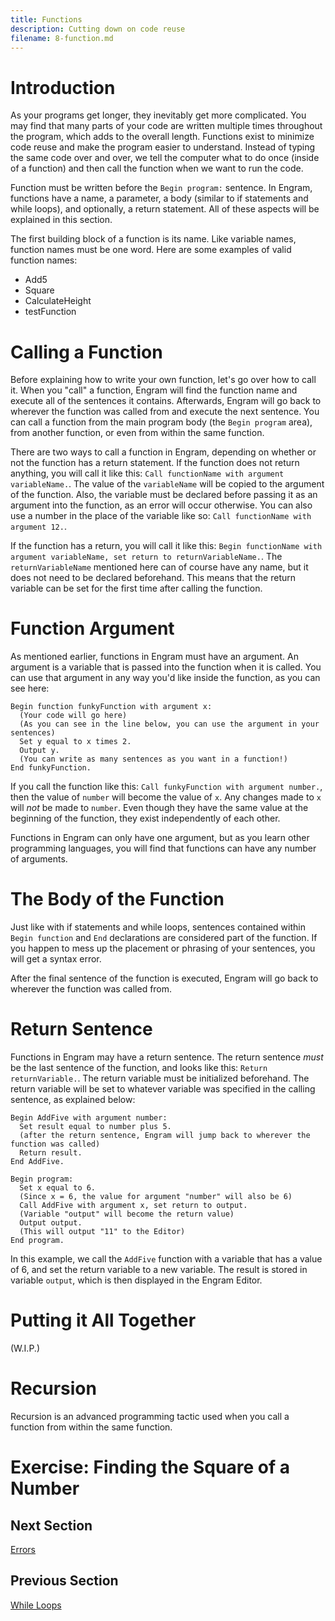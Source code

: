```yaml
---
title: Functions
description: Cutting down on code reuse
filename: 8-function.md
---
```


# Introduction
As your programs get longer, they inevitably get more complicated. You may find that many parts of your code are written multiple times throughout the program, which adds to the overall length. Functions exist to minimize code reuse and make the program easier to understand. Instead of typing the same code over and over, we tell the computer what to do once (inside of a function) and then call the function when we want to run the code.

Function must be written before the `Begin program:` sentence. In Engram, functions have a name, a parameter, a body (similar to if statements and while loops), and optionally, a return statement. All of these aspects will be explained in this section.

The first building block of a function is its name. Like variable names, function names must be one word. Here are some examples of valid function names:
- Add5
- Square
- CalculateHeight
- testFunction

# Calling a Function
Before explaining how to write your own function, let's go over how to call it. When you "call" a function, Engram will find the function name and execute all of the sentences it contains. Afterwards, Engram will go back to wherever the function was called from and execute the next sentence. You can call a function from the main program body (the `Begin program` area), from another function, or even from within the same function.

There are two ways to call a function in Engram, depending on whether or not the function has a return statement. If the function does not return anything, you will call it like this: `Call functionName with argument variableName.`. The value of the `variableName` will be copied to the argument of the function.  Also, the variable must be declared before passing it as an argument into the function, as an error will occur otherwise. You can also use a number in the place of the variable like so: `Call functionName with argument 12.`.

If the function has a return, you will call it like this: `Begin functionName with argument variableName, set return to returnVariableName.`. The `returnVariableName` mentioned here can of course have any name, but it does not need to be declared beforehand. This means that the return variable can be set for the first time after calling the function.

# Function Argument
As mentioned earlier, functions in Engram must have an argument. An argument is a variable that is passed into the function when it is called. You can use that argument in any way you'd like inside the function, as you can see here:
```
Begin function funkyFunction with argument x:
  (Your code will go here)
  (As you can see in the line below, you can use the argument in your sentences)
  Set y equal to x times 2.
  Output y.
  (You can write as many sentences as you want in a function!)
End funkyFunction.
```

If you call the function like this: `Call funkyFunction with argument number.`, then the value of `number` will become the value of `x`. Any changes made to `x` will *not* be made to `number`. Even though they have the same value at the beginning of the function, they exist independently of each other.

Functions in Engram can only have one argument, but as you learn other programming languages, you will find that functions can have any number of arguments.

# The Body of the Function
Just like with if statements and while loops, sentences contained within `Begin function` and `End` declarations are considered part of the function. If you happen to mess up the placement or phrasing of your sentences, you will get a syntax error.

After the final sentence of the function is executed, Engram will go back to wherever the function was called from.

# Return Sentence
Functions in Engram may have a return sentence. The return sentence *must* be the last sentence of the function, and looks like this: `Return returnVariable.`. The return variable must be initialized beforehand. The return variable will be set to whatever variable was specified in the calling sentence, as explained below:
```
Begin AddFive with argument number:
  Set result equal to number plus 5.
  (after the return sentence, Engram will jump back to wherever the function was called)
  Return result.
End AddFive.

Begin program:
  Set x equal to 6.
  (Since x = 6, the value for argument "number" will also be 6)
  Call AddFive with argument x, set return to output.
  (Variable "output" will become the return value)
  Output output.
  (This will output "11" to the Editor)
End program.
```

In this example, we call the `AddFive` function with a variable that has a value of 6, and set the return variable to a new variable. The result is stored in variable `output`, which is then displayed in the Engram Editor.

# Putting it All Together
(W.I.P.)

# Recursion
Recursion is an advanced programming tactic used when you call a function from within the same function.

# Exercise: Finding the Square of a Number


## Next Section
[Errors](9-errors.md)

## Previous Section
[While Loops](7-while.md)
